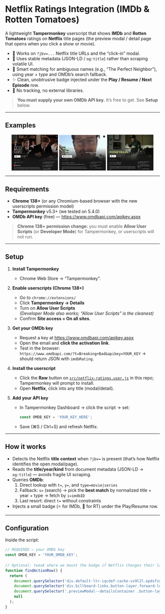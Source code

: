 # Netflix Ratings Integration (IMDb & Rotten Tomatoes) 
A lightweight **Tampermonkey** userscript that shows **IMDb** and **Rotten Tomatoes** ratings on **Netflix** title pages (the preview modal / detail page that opens when you click a show or movie).

- 🚀 Works on `?jbv=...` Netflix title URLs and the “click-in” modal.
- 🔎 Uses stable metadata (JSON-LD / `og:title`) rather than scraping volatile UI.
- 🎯 Smart matching for ambiguous names (e.g., “The Perfect Neighbor”), using year + type and OMDb’s search fallback.
- ✨ Clean, unobtrusive badge injected under the **Play / Resume / Next Episode** row.
- 🔐 No tracking, no external libraries.

> **You must supply your own OMDb API key.** It’s free to get. See **Setup** below.

---

## Examples

<p align="center">
  <img src="documents/deadpoets.png" alt="Dead Poets Example" width="30%" />
  <img src="documents/breakingbad.png" alt="Breaking Bad Example" width="30%" />
  <img src="documents/moneyball.png" alt="Moneyball Example" width="30%" />
</p>

---

## Requirements

- **Chrome 138+** (or any Chromium-based browser with the new userscripts permission model)
- **Tampermonkey** v5.3+ (we tested on 5.4.0)
- **OMDb API key** (free) — https://www.omdbapi.com/apikey.aspx

> **Chrome 138+ permission change:** you must enable **Allow User Scripts** (or **Developer Mode**) for Tampermonkey, or userscripts will not run.

---

## Setup

1. **Install Tampermonkey**
   - Chrome Web Store → “Tampermonkey”.

2. **Enable userscripts (Chrome 138+)**
   - Go to `chrome://extensions/`
   - Click **Tampermonkey → Details**
   - Turn on **Allow User Scripts**  
     *(Developer Mode also works; “Allow User Scripts” is the cleanest)*
   - Confirm **Site access = On all sites**.

3. **Get your OMDb key**
   - Request a key at https://www.omdbapi.com/apikey.aspx
   - Open the email and **click the activation link**.
   - Test in the browser:  
     `https://www.omdbapi.com/?t=Breaking+Bad&apikey=YOUR_KEY` → should return JSON with `imdbRating`.

4. **Install the userscript**
   - Click the **Raw** button on [`src/netflix-ratings.user.js`](src/netflix-ratings.user.js) in this repo; Tampermonkey will prompt to install.
   - Open **Netflix**, click into any title (modal/detail).

5. **Add your API key**
   - In Tampermonkey Dashboard → click the script → set:
     ```js
     const OMDB_KEY = 'YOUR_KEY_HERE';
     ```
   - Save (⌘S / Ctrl+S) and refresh Netflix.

---

## How it works

- Detects the Netflix **title context** when `?jbv=` is present (that’s how Netflix identifies the open modal/page).
- Reads the **title/year/kind** from document metadata (JSON-LD → `og:title`) — avoids fragile UI scraping.
- Queries **OMDb**:
  1) Direct lookup with `t=`, `y=`, and `type=movie|series`  
  2) Fallback: `s=` (search) → pick the **best match** by normalized title + year + type → fetch by `i=imdbID`  
  3) Last resort: direct `t=` without constraints  
- Injects a small badge (⭐ for IMDb, 🍅 for RT) under the Play/Resume row.

---

## Configuration

Inside the script:

```js
// REQUIRED — your OMDb key
const OMDB_KEY = 'YOUR_OMDB_KEY';

// Optional: tweak where we mount the badge if Netflix changes their layout
function findActionRow() {
  return (
    document.querySelector('div.default-ltr-iqcdef-cache-vs9l2l.epdsfzu0') ||
    document.querySelector('div.billboard-links.button-layer.forward-leaning') ||
    document.querySelector('.previewModal--detailsContainer .button-layer') ||
    null
  );
} 
